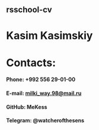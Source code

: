 ## rsschool-cv

# Kasim Kasimskiy

# Contacts:

#### Phone: +992 556 29-01-00

#### E-mail: milki_way.98@mail.ru

#### GitHub: MeKess

#### Telegram: @watcherofthesens
